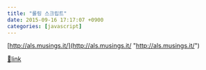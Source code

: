 ```yaml
---
title: "롤링 스크립트"
date: 2015-09-16 17:17:07 +0900
categories: [javascript]
---
```


[http://als.musings.it/](http://als.musings.it/ "http://als.musings.it/")


[🔗link](http://www.mins01.com/mh/tech/read/968)